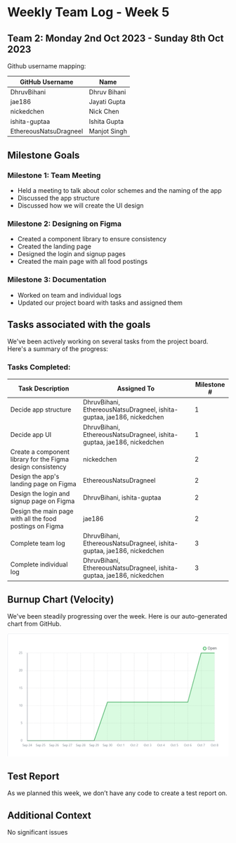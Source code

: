 # Weekly Team Log - Week 5

## Team 2: Monday 2nd Oct 2023 - Sunday 8th Oct 2023

Github username mapping:

| GitHub Username | Name |
| --- | --- |
| DhruvBihani | Dhruv Bihani |
| jae186 | Jayati Gupta |
| nickedchen | Nick Chen |
| ishita-guptaa | Ishita Gupta |
| EthereousNatsuDragneel | Manjot Singh |

## Milestone Goals

### Milestone 1: Team Meeting

- Held a meeting to talk about color schemes and the naming of the app
- Discussed the app structure
- Discussed how we will create the UI design

### Milestone 2: Designing on Figma

- Created a component library to ensure consistency
- Created the landing page
- Designed the login and signup pages
- Created the main page with all food postings

### Milestone 3: Documentation

- Worked on team and individual logs
- Updated our project board with tasks and assigned them

## Tasks associated with the goals

We've been actively working on several tasks from the project board. Here's a summary of the progress:

### Tasks Completed:

| Task Description | Assigned To | Milestone # |
| --- | --- | --- |
| Decide app structure | DhruvBihani, EthereousNatsuDragneel, ishita-guptaa, jae186, nickedchen | 1 |
| Decide app UI | DhruvBihani, EthereousNatsuDragneel, ishita-guptaa, jae186, nickedchen | 1 |
| Create a component library for the Figma design consistency | nickedchen | 2 |
| Design the app's landing page on Figma | EthereousNatsuDragneel | 2 |
| Design the login and signup page on Figma | DhruvBihani, ishita-guptaa | 2 |
| Design the main page with all the food postings on Figma | jae186 | 2 |
| Complete team log | DhruvBihani, EthereousNatsuDragneel, ishita-guptaa, jae186, nickedchen | 3 |
| Complete individual log | DhruvBihani, EthereousNatsuDragneel, ishita-guptaa, jae186, nickedchen | 3 |

## Burnup Chart (Velocity)

We've been steadily progressing over the week. Here is our auto-generated chart from GitHub.

![BurnupChartW5](./Burnup%20Charts/burnupWeek5.png)

## Test Report

As we planned this week, we don’t have any code to create a test report on.

## Additional Context

No significant issues